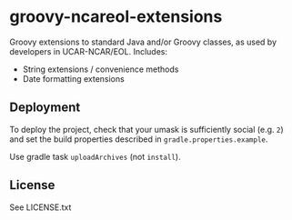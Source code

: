# groovy-ncareol-extensions

Groovy extensions to standard Java and/or Groovy classes,
as used by developers in UCAR-NCAR/EOL.
Includes:

 * String extensions / convenience methods
 * Date formatting extensions

## Deployment

To deploy the project, check that your umask is sufficiently social (e.g. `2`)
and set the build properties described in `gradle.properties.example`.

Use gradle task `uploadArchives` (not `install`).

## License

See LICENSE.txt
